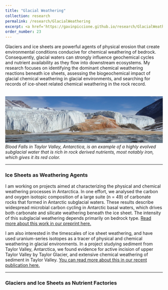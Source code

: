 ```yaml
---
title: "Glacial Weathering"
collection: research
permalink: /research/GlacialWeathering
excerpt: <a href='https://gavinpiccione.github.io/research/GlacialWeathering'><br/><img src='/images/GlacialEnvironment.png'>
order_number: 23
---
```

Glaciers and ice sheets are powerful agents of physical erosion that create environmental conditions conducive for chemical weathering of bedrock. Consequently, glacial waters can strongly influence geochemical cycles and nutrient availability as they flow into downstream ecosystems. My research focuses on identifying the dominant chemical weathering reactions beneath ice sheets, assessing the biogeochemical impact of glacial chemical weathering in glacial environments, and searching for records of ice-sheet related chemical weathering in the rock record.

<br/><img src='/images/Bloodfalls.JPG'>
*Blood Falls in Taylor Valley, Antarctica, is an example of a highly evolved subglacial water that is rich in rock derived nutrients, most notably iron, which gives it its red color.*

---
### Ice Sheets as Weathering Agents
I am working on projects aimed at characterizing the physical and chemical weathering processes in Antarctica. In one effort, we analysed the carbon and oxygen isotopic composition of a large suite (n = 49) of carbonate rocks that formed in Antarctic subglacial waters. These results describe widespread microbial carbon cycling in Antarctic basal waters, which drives both carbonate and silicate weathering beneath the ice sheet. The intensity of this subglacial weathering depends primarily on bedrock type. [Read more about this work in our preprint here.](https://gavinpiccione.github.io/files/Piccione_carbon.pdf)

I am also interested in the timescales of ice sheet weathering, and have used uranium-series isotopes as a tracer of physical and chemical weathering in glacial environments. In a project studying sediment from Taylor Valley, Antarctica, we found evidence for active incision of upper Taylor Valley by Taylor Glacier, and extensive chemical weathering of sediment in Taylor Valley. [You can read more about this in our recent publication here.](https://gavinpiccione.github.io/files/Edwards_2024_taylorvalley.pdf)

---
### Glaciers and Ice Sheets as Nutrient Factories